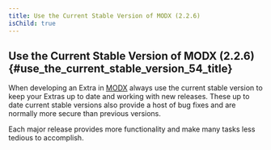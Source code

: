 ```yaml
---
title: Use the Current Stable Version of MODX (2.2.6)
isChild: true
---
```


## Use the Current Stable Version of MODX (2.2.6) {#use_the_current_stable_version_54_title}

When developing an Extra in [MODX][modx] always use the current stable version to keep your Extras up to date and 
working with new releases. These up to date current stable versions also provide a host of bug fixes and are 
normally more secure than previous versions.

Each major release provides more functionality and make many tasks less tedious to accomplish.

[modx]: http://www.modx.com/
